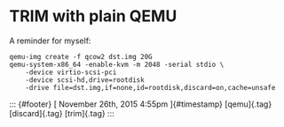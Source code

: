 TRIM with plain QEMU
====================

A reminder for myself:

    qemu-img create -f qcow2 dst.img 20G
    qemu-system-x86_64 -enable-kvm -m 2048 -serial stdio \
        -device virtio-scsi-pci
        -device scsi-hd,drive=rootdisk
        -drive file=dst.img,if=none,id=rootdisk,discard=on,cache=unsafe

::: {#footer}
[ November 26th, 2015 4:55pm ]{#timestamp} [qemu]{.tag} [discard]{.tag}
[trim]{.tag}
:::
